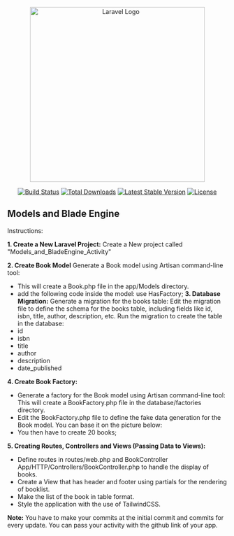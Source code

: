 <p align="center"><a href="https://laravel.com" target="_blank"><img src="https://raw.githubusercontent.com/laravel/art/master/logo-lockup/5%20SVG/2%20CMYK/1%20Full%20Color/laravel-logolockup-cmyk-red.svg" width="400" alt="Laravel Logo"></a></p>

<p align="center">
<a href="https://github.com/laravel/framework/actions"><img src="https://github.com/laravel/framework/workflows/tests/badge.svg" alt="Build Status"></a>
<a href="https://packagist.org/packages/laravel/framework"><img src="https://img.shields.io/packagist/dt/laravel/framework" alt="Total Downloads"></a>
<a href="https://packagist.org/packages/laravel/framework"><img src="https://img.shields.io/packagist/v/laravel/framework" alt="Latest Stable Version"></a>
<a href="https://packagist.org/packages/laravel/framework"><img src="https://img.shields.io/packagist/l/laravel/framework" alt="License"></a>
</p>

## Models and Blade Engine

Instructions:

<b>1. Create a New Laravel Project:</b>
Create a New project called "Models_and_BladeEngine_Activity"

<b>2. Create Book Model</b>
Generate a Book model using Artisan command-line tool:
- This will create a Book.php file in the app/Models directory.
- add the following code inside the model:
use HasFactory;
<b>3. Database Migration:</b>
Generate a migration for the books table:
Edit the migration file to define the schema for the books table, including fields like id, isbn, title, author, description, etc. Run the migration to create the table in the database:
- id
- isbn
- title
- author
- description
- date_published

<b>4. Create Book Factory:</b>
- Generate a factory for the Book model using Artisan command-line tool:
This will create a BookFactory.php file in the database/factories directory.
- Edit the BookFactory.php file to define the fake data generation for the Book model. You can base it on the picture below:
- You then have to create 20 books;

<b>5. Creating Routes, Controllers and Views (Passing Data to Views):</b>
- Define routes in routes/web.php and BookController App/HTTP/Controllers/BookController.php to handle the display of books.
- Create a View that has header and footer using partials for the rendering of booklist.
- Make the list of the book in table format.
- Style the application with the use of TailwindCSS.
 

<b>Note:</b> You have to make your commits at the initial commit and commits for every update. You can pass your activity with the github link of your app.